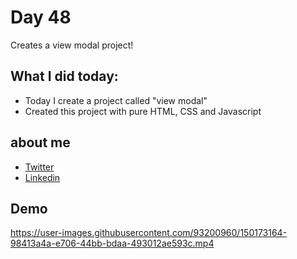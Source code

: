 # Day 48

Creates a view modal project!


## What I did today:

 - Today I create a project called "view modal"
 - Created this project with pure HTML, CSS and Javascript


## about me

 - [Twitter](https://twitter.com/karan_chandekar)
 - [Linkedin](https://www.linkedin.com/in/karan-chandekar-a87263219/)


## Demo

https://user-images.githubusercontent.com/93200960/150173164-98413a4a-e706-44bb-bdaa-493012ae593c.mp4

